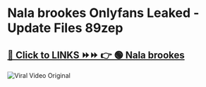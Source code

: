 
 # Nala brookes Onlyfans Leaked - Update Files 89zep

## <h2><a href="https://clipsfans.com/Nala_brookes&ref=git">🔗 Click to LINKS ⏩⏩ 👉 🟢 Nala brookes </a></h2>

<a href="https://clipsfans.com/Nala_brookes&ref=git" rel="nofollow" data-target="animated-image.originalLink"><img src="https://i.ibb.co.com/xMMVF88/686577567.gif" alt="Viral Video Original" style="max-width: 100%; display: inline-block;" data-target="animated-image.originalImage"></a>

